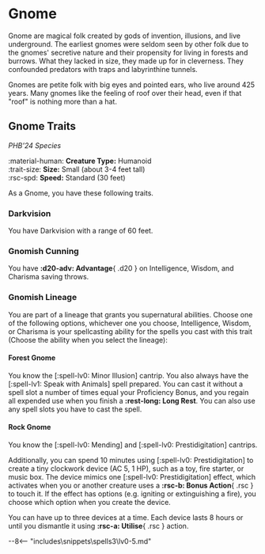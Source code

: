 # Gnome

Gnome are magical folk created by gods of invention, illusions, and live underground. The earliest gnomes were seldom seen by other folk due to the gnomes' secretive nature and their propensity for living in forests and burrows. What they lacked in size, they made up for in cleverness. They confounded predators with traps and labyrinthine tunnels. 

Gnomes are petite folk with big eyes and pointed ears, who live around 425 years. Many gnomes like the feeling of roof over their head, even if that "roof" is nothing more than a hat.

## Gnome Traits

*PHB'24 Species*

:material-human: **Creature Type:** Humanoid  
:trait-size: **Size:** Small (about 3-4 feet tall)  
:rsc-spd: **Speed:** Standard (30 feet)

As a Gnome, you have these following traits. 

### Darkvision

You have Darkvision with a range of 60 feet.

### Gnomish Cunning

You have **:d20-adv: Advantage**{ .d20 } on Intelligence, Wisdom, and Charisma saving throws.

### Gnomish Lineage

You are part of a lineage that grants you supernatural abilities. Choose one of the following options, whichever one you choose, Intelligence, Wisdom, or Charisma is your spellcasting ability for the spells you cast with this trait (Choose the ability when you select the lineage):

#### Forest Gnome

You know the [:spell-lv0: Minor Illusion] cantrip. You also always have the [:spell-lv1: Speak with Animals] spell prepared. You can cast it without a spell slot a number of times equal your Proficiency Bonus, and you regain all expended use when you finish a **:rest-long: Long Rest**. You can also use any spell slots you have to cast the spell.

#### Rock Gnome

You know the [:spell-lv0: Mending] and [:spell-lv0: Prestidigitation] cantrips. 

Additionally, you can spend 10 minutes using [:spell-lv0: Prestidigitation] to create a tiny clockwork device (AC 5, 1 HP), such as a toy, fire starter, or music box. The device mimics one [:spell-lv0: Prestidigitation] effect, which activates when you or another creature uses a **:rsc-b: Bonus Action**{ .rsc } to touch it. If the effect has options (e.g. igniting or extinguishing a fire), you choose which option when you create the device.

You can have up to three devices at a time. Each device lasts 8 hours or until you dismantle it using **:rsc-a: Utilise**{ .rsc } action.

--8<-- "includes\snippets\spells3\lv0-5.md"